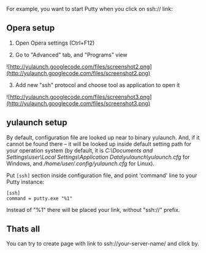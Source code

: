 For example, you want to start Putty when you click on ssh:// link:

## Opera setup ##

1. Open Opera settings (Ctrl+F12)

2. Go to "Advanced" tab, and "Programs" view

![http://yulaunch.googlecode.com/files/screenshot2.png](http://yulaunch.googlecode.com/files/screenshot2.png)

3. Add new "ssh" protocol and choose tool as application to open it

![http://yulaunch.googlecode.com/files/screenshot3.png](http://yulaunch.googlecode.com/files/screenshot3.png)

## yulaunch setup ##

By default, configuration file are looked up near to binary yulaunch. And, if it cannot be found ­there – it will be looked up inside default setting path for your operation system (by default, it is _C:\Documents and Settings\user\Local Settings\Application Data\yulaunch\yulaunch.cfg_ for Windows, and _/home/user/.config/yulaunch.cfg_ for Linux).

Put `[ssh]` section inside configuration file, and point 'command' line to your Putty instance:
```
[ssh]
command = putty.exe "%1"
```
Instead of "%1" there will be placed your link, without "ssh://" prefix.

## Thats all ##

You can try to create page with link to ssh://your-server-name/ and click by.